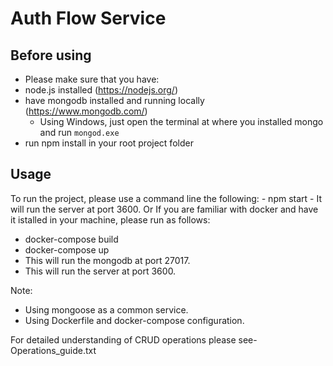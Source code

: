 # Auth Flow Service

## Before using

- Please make sure that you have:
 - node.js installed (https://nodejs.org/)
 - have mongodb installed and running locally (https://www.mongodb.com/)
   - Using Windows, just open the terminal at where you installed mongo and run `mongod.exe`
 - run npm install in your root project folder

## Usage

To run the project, please use a command line the following:
 *-* npm start
    - It will run the server at port 3600.
Or
If you are familiar with docker and have it istalled in your machine, please run as follows:
 - docker-compose build
 - docker-compose up
 - This will run the mongodb at port 27017.
 - This will run the server at port 3600.

Note:
- Using mongoose as a common service.
- Using Dockerfile and docker-compose configuration.

For detailed understanding of CRUD operations please see- Operations_guide.txt